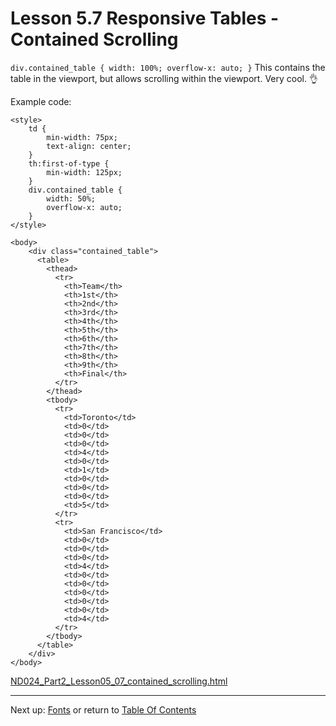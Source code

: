 # Lesson 5.7 Responsive Tables - Contained Scrolling

`div.contained_table { width: 100%; overflow-x: auto; }` This contains the table in the viewport, but allows scrolling within the viewport. Very cool. :ok_hand:

Example code:
```
<style>
	td {
		min-width: 75px;
		text-align: center;
	}
	th:first-of-type {
		min-width: 125px;
	}
	div.contained_table {
		width: 50%;
		overflow-x: auto;
	}
</style>
	  
<body>
	<div class="contained_table">
	  <table>
        <thead>
          <tr>
            <th>Team</th>
            <th>1st</th>
            <th>2nd</th>
            <th>3rd</th>
            <th>4th</th>
            <th>5th</th>
            <th>6th</th>
            <th>7th</th>
            <th>8th</th>
            <th>9th</th>
            <th>Final</th>
          </tr>
        </thead>
        <tbody>
          <tr>
            <td>Toronto</td>
            <td>0</td>
            <td>0</td>
            <td>0</td>
            <td>4</td>
            <td>0</td>
            <td>1</td>
            <td>0</td>
            <td>0</td>
            <td>0</td>
            <td>5</td>
          </tr>
          <tr>
            <td>San Francisco</td>
            <td>0</td>
            <td>0</td>
            <td>0</td>
            <td>4</td>
            <td>0</td>
            <td>0</td>
            <td>0</td>
            <td>0</td>
            <td>0</td>
            <td>4</td>
          </tr>
        </tbody>
      </table>
	</div>
</body>
```
[ND024_Part2_Lesson05_07_contained_scrolling.html](ND024_Part2_Lesson05_07_contained_scrolling.html)

- - -
Next up: [Fonts](ND024_Part2_Lesson05_08.md) or return to [Table Of Contents](./ND024_TableOfContents.md)
